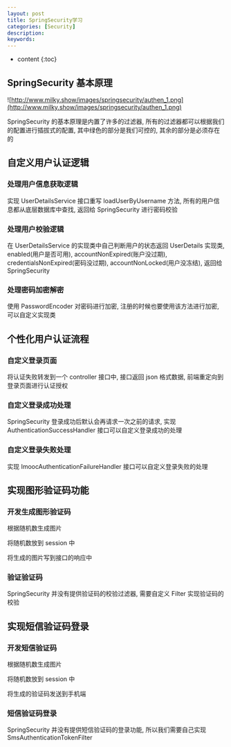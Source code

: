 ```yaml
---
layout: post
title: SpringSecurity学习
categories: [Security]
description: 
keywords: 
---
```


* content
{:toc}


## SpringSecurity 基本原理

![http://www.milky.show/images/springsecurity/authen_1.png](http://www.milky.show/images/springsecurity/authen_1.png)

SpringSecurity 的基本原理是内置了许多的过滤器, 所有的过滤器都可以根据我们的配置进行插拔式的配置, 其中绿色的部分是我们可控的, 其余的部分是必须存在的

## 自定义用户认证逻辑

### 处理用户信息获取逻辑

实现 UserDetailsService 接口重写 loadUserByUsername 方法, 所有的用户信息都从底层数据库中查找, 返回给 SpringSecurity 进行密码校验

### 处理用户校验逻辑

在 UserDetailsService 的实现类中自己判断用户的状态返回 UserDetails 实现类, enabled(用户是否可用), accountNonExpired(账户没过期), credentialsNonExpired(密码没过期), accountNonLocked(用户没冻结), 返回给 SpringSecurity

### 处理密码加密解密

使用 PasswordEncoder 对密码进行加密, 注册的时候也要使用该方法进行加密, 可以自定义实现类



## 个性化用户认证流程

### 自定义登录页面

将认证失败转发到一个 controller 接口中, 接口返回 json 格式数据, 前端重定向到登录页面进行认证授权

### 自定义登录成功处理

SpringSecurity 登录成功后默认会再请求一次之前的请求, 实现 AuthenticationSuccessHandler 接口可以自定义登录成功的处理

### 自定义登录失败处理

实现 ImoocAuthenticationFailureHandler 接口可以自定义登录失败的处理





## 实现图形验证码功能

### 开发生成图形验证码

根据随机数生成图片

将随机数放到 session 中

将生成的图片写到接口的响应中

### 验证验证码

SpringSecurity 并没有提供验证码的校验过滤器, 需要自定义 Filter 实现验证码的校验





## 实现短信验证码登录

### 开发短信验证码

根据随机数生成图片

将随机数放到 session 中

将生成的验证码发送到手机端

### 短信验证码登录

SpringSecurity 并没有提供短信验证码的登录功能, 所以我们需要自己实现 SmsAuthenticationTokenFilter